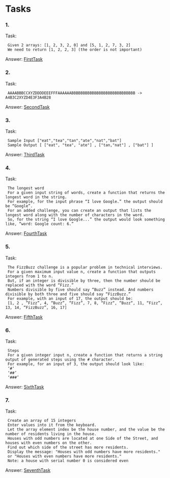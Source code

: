 # Tasks

### 1. 
Task:

     Given 2 arrays: [1, 2, 3, 2, 0] and [5, 1, 2, 7, 3, 2]
     We need to return [1, 2, 2, 3] (the order is not important)

Answer: 
[FirstTask](https://github.com/andriimazurets/Tasks/blob/master/src/main/kotlin/FirstTask.kt)
### 2. 
Task:

     AAAABBBCCXYZDDDDEEEFFFAAAAAABBBBBBBBBBBBBBBBBBBBBBBBBBBB -> A4B3C2XYZD4E3F3A4B28

Answer: [SecondTask](https://github.com/andriimazurets/Tasks/blob/master/src/main/kotlin/SecondTask.kt)


### 3. 
Task:

     Sample Input ["eat","tea","tan","ate","nat","bat"]
     Sample Output [ ["eat", "tea", "ate"] , ["tan,"nat"] , ["bat"] ]

Answer: [ThirdTask](https://github.com/andriimazurets/Tasks/blob/master/src/main/kotlin/ThirdTask.kt)


### 4. 
Task:

     The longest word
     For a given input string of words, create a function that returns the longest word in the string.
     For example, for the input phrase “I love Google.” the output should be “Google”.
     For an added challenge, you can create an output that lists the longest word along with the number of characters in the word.
     So, for the string “I love Google...” the output would look something like, “word: Google count: 6.”

Answer: [FourthTask](https://github.com/andriimazurets/Tasks/blob/master/src/main/kotlin/FourthTask.kt)


### 5. 
Task:

     The FizzBuzz challenge is a popular problem in technical interviews.
     For a given maximum input value n, create a function that outputs integers from 1 to n.
     But, if an integer is divisible by three, then the number should be replaced with the word “Fizz.”
     Numbers divisible by five should say “Buzz” instead. And numbers divisible by both three and five should say “FizzBuzz.”
     For example, with an input of 17, the output should be:
     [1, 2 , ”Fizz”, 4, “Buzz”, “Fizz”, 7, 8, “Fizz“, “Buzz“, 11, “Fizz”, 13, 14, “FizzBuzz”, 16, 17]

Answer: [FifthTask](https://github.com/andriimazurets/Tasks/blob/master/src/main/kotlin/FifthTask.kt)


### 6. 
Task:

     Steps
     For a given integer input n, create a function that returns a string output of generated steps using the # character.
     For example, for an input of 3, the output should look like:
     ‘#‘
     ‘##’
     ‘###’

Answer: [SixthTask](https://github.com/andriimazurets/Tasks/blob/master/src/main/kotlin/SixthTask.kt)


### 7. 
Task:

     Create an array of 15 integers
     Enter values into it from the keyboard.
     Let the array element index be the house number, and the value be the number of residents living in the house.
     Houses with odd numbers are located at one Side of the Street, and houses with even numbers on the other.
     Find out which side of the street has more residents.
     Display the message: "Houses with odd numbers have more residents."
     or "Houses with even numbers have more residents."
     Note: a house with serial number 0 is considered even

Answer: [SeventhTask](https://github.com/andriimazurets/Tasks/blob/master/src/main/kotlin/Tasks/SeventhTask.kt)
